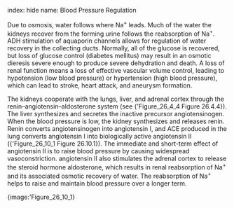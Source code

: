 index: hide
name: Blood Pressure Regulation

Due to osmosis, water follows where Na<sup>+</sup> leads. Much of the water the kidneys recover from the forming urine follows the reabsorption of Na<sup>+</sup>. ADH stimulation of aquaporin channels allows for regulation of water recovery in the collecting ducts. Normally, all of the glucose is recovered, but loss of glucose control (diabetes mellitus) may result in an osmotic dieresis severe enough to produce severe dehydration and death. A loss of renal function means a loss of effective vascular volume control, leading to hypotension (low blood pressure) or hypertension (high blood pressure), which can lead to stroke, heart attack, and aneurysm formation.

The kidneys cooperate with the lungs, liver, and adrenal cortex through the renin–angiotensin–aldosterone system (see {'Figure_26_4_4 Figure 26.4.4}). The liver synthesizes and secretes the inactive precursor angiotensinogen. When the blood pressure is low, the kidney synthesizes and releases renin. Renin converts angiotensinogen into angiotensin I, and ACE produced in the lung converts angiotensin I into biologically active angiotensin II ({'Figure_26_10_1 Figure 26.10.1}). The immediate and short-term effect of angiotensin II is to raise blood pressure by causing widespread vasoconstriction. angiotensin II also stimulates the adrenal cortex to release the steroid hormone aldosterone, which results in renal reabsorption of Na<sup>+</sup> and its associated osmotic recovery of water. The reabsorption of Na<sup>+ </sup>helps to raise and maintain blood pressure over a longer term.


{image:'Figure_26_10_1}
        
